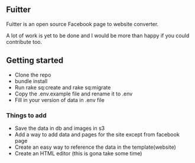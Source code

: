 ## Fuitter

Fuitter is an open source Facebook page to website converter.

A lot of work is yet to be done and I would be more than happy if you could contribute too.

## Getting started

- Clone the repo
- bundle install
- Run rake sq:create and rake sq:migrate
- Copy the .env.example file and rename it to .env
- Fill in your version of data in .env file

### Things to add
- Save the data in db and images in s3
- Add a way to add data and pages for the site except from facebook page
- Create an easy way to reference the data in the template(website)
- Create an HTML editor (this is gona take some time)